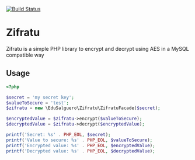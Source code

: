 [![Build Status](https://travis-ci.org/edusalguero/zifratu.svg?branch=master)](https://travis-ci.org/edusalguero/zifratu)

# Zifratu

Zifratu is a simple PHP library to encrypt and decrypt using AES in a MySQL compatible way

## Usage
```php
<?php

$secret = 'my secret key';
$valueToSecure = 'test';
$zifratu = new \EduSalguero\Zifratu\ZifratuFacade($secret);

$encryptedValue = $zifratu->encrypt($valueToSecure);
$decryptedValue = $zifratu->decrypt($encryptedValue);

printf('Secret: %s' . PHP_EOL, $secret);
printf('Value to secure: %s' . PHP_EOL, $valueToSecure);
printf('Encrypted value: %s' . PHP_EOL, $encryptedValue);
printf('Decrypted value: %s' . PHP_EOL, $decryptedValue);

```
